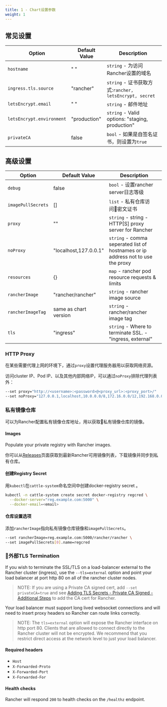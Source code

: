 ```yaml
---
title: 1 - Chart设置参数
weight: 1
---
```


## 常见设置

| Option | Default Value | Description |
| --- | --- | --- |
| `hostname` | " " | `string` - 为访问Rancher设置的域名 |
| `ingress.tls.source` | "rancher" | `string` - 证书获取方式:`rancher, letsEncrypt, secret` |
| `letsEncrypt.email` | " " | `string` - 邮件地址 |
| `letsEncrypt.environment` | "production" | `string` - Valid options: "staging, production" |
| `privateCA` | false | `bool` - 如果是自签名证书，则设置为`true` |

## 高级设置

| Option | Default Value | Description |
| --- | --- | --- |
| `debug` | false | `bool` - 设置rancher server日志等级 |
| `imagePullSecrets` | [] | `list` - 私有仓库访问密文证书 |
| `proxy` | "" | `string` - string - HTTP[S] proxy server for Rancher |
| `noProxy` | "localhost,127.0.0.1" | `string` - comma seperated list of hostnames or ip address not to use the proxy |
| `resources` | {} | `map` - rancher pod resource requests & limits |
| `rancherImage` | "rancher/rancher" | `string` - rancher image source |
| `rancherImageTag` | same as chart version | `string` - rancher/rancher image tag |
| `tls` | "ingress" | `string` - Where to terminate SSL. - "ingress, external"

### HTTP Proxy

在某些需要代理上网的环境下，通过`proxy`设置代理服务器用以获取网络资源。

访问cluster IP、Pod IP、以及其他内部网络IP，可以通过`noProxy`排除代理列表外：

```bash
--set proxy="http://<username>:<password>@<proxy_url>:<proxy_port>/"
--set noProxy="127.0.0.1,localhost,10.0.0.0/8,172.16.0.0/12,192.168.0.0/16"
```

### 私有镜像仓库

可以为Rancher配置私有镜像仓库地址，用以获取私有镜像仓库的镜像。

#### Images

Populate your private registry with Rancher images.

你可以从[Releases](https://github.com/rancher/rancher/releases/latest)页面获取到最新Rancher可用镜像列表，下载镜像并同步到私有仓库。

#### 创建Registry Secret

用`kubectl`在`cattle-system`命名空间中创建docker-registry secret 。

```bash
kubectl -n cattle-system create secret docker-registry regcred \
  --docker-server="reg.example.com:5000" \
  --docker-email=<email>
```

#### 仓库设置选项

添加`rancherImage`指向私有镜像仓库镜像和`imagePullSecrets`。

```bash
--set rancherImage=reg.example.com:5000/rancher/rancher \
--set imagePullSecrets[0].name=regcred
```

### 外部TLS Termination

If you wish to terminate the SSL/TLS on a load-balancer external to the Rancher cluster (ingress), use the `--tls=external` option and point your load balancer at port http 80 on all of the rancher cluster nodes.

> NOTE: If you are using a Private CA signed cert, add `--set privateCA=true` and see [Adding TLS Secrets - Private CA Signed - Additional Steps](../tls-secrets/#private-ca-signed---additional-steps) to add the CA cert for Rancher.

Your load balancer must support long lived websocket connections and will need to insert proxy headers so Rancher can route links correctly.

> NOTE: The `tls=external` option will expose the Rancher interface on http port 80.  Clients that are allowed to connect directly to the Rancher cluster will not be encrypted. We recommend that you restrict direct access at the network level to just your load balancer.

#### Required headers

* `Host`
* `X-Forwarded-Proto`
* `X-Forwarded-Port`
* `X-Forwarded-For`

#### Health checks

Rancher will respond `200` to health checks on the `/healthz` endpoint.
